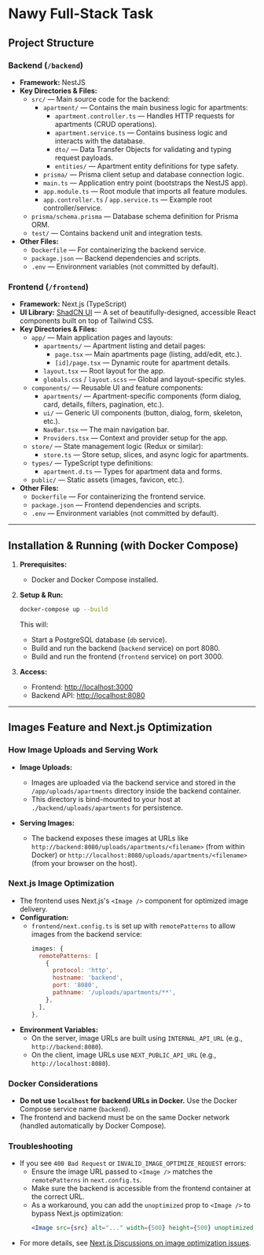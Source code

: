 # Nawy Full-Stack Task

## Project Structure

### Backend (`/backend`)
- **Framework:** NestJS
- **Key Directories & Files:**
  - `src/` — Main source code for the backend:
    - `apartment/` — Contains the main business logic for apartments:
      - `apartment.controller.ts` — Handles HTTP requests for apartments (CRUD operations).
      - `apartment.service.ts` — Contains business logic and interacts with the database.
      - `dto/` — Data Transfer Objects for validating and typing request payloads.
      - `entities/` — Apartment entity definitions for type safety.
    - `prisma/` — Prisma client setup and database connection logic.
    - `main.ts` — Application entry point (bootstraps the NestJS app).
    - `app.module.ts` — Root module that imports all feature modules.
    - `app.controller.ts` / `app.service.ts` — Example root controller/service.
  - `prisma/schema.prisma` — Database schema definition for Prisma ORM.
  - `test/` — Contains backend unit and integration tests.
- **Other Files:**
  - `Dockerfile` — For containerizing the backend service.
  - `package.json` — Backend dependencies and scripts.
  - `.env` — Environment variables (not committed by default).

### Frontend (`/frontend`)
- **Framework:** Next.js (TypeScript)
- **UI Library:** [ShadCN UI](https://ui.shadcn.com/) — A set of beautifully-designed, accessible React components built on top of Tailwind CSS.
- **Key Directories & Files:**
  - `app/` — Main application pages and layouts:
    - `apartments/` — Apartment listing and detail pages:
      - `page.tsx` — Main apartments page (listing, add/edit, etc.).
      - `[id]/page.tsx` — Dynamic route for apartment details.
    - `layout.tsx` — Root layout for the app.
    - `globals.css` / `layout.scss` — Global and layout-specific styles.
  - `components/` — Reusable UI and feature components:
    - `apartments/` — Apartment-specific components (form dialog, card, details, filters, pagination, etc.).
    - `ui/` — Generic UI components (button, dialog, form, skeleton, etc.).
    - `NavBar.tsx` — The main navigation bar.
    - `Providers.tsx` — Context and provider setup for the app.
  - `store/` — State management logic (Redux or similar):
    - `store.ts` — Store setup, slices, and async logic for apartments.
  - `types/` — TypeScript type definitions:
    - `apartment.d.ts` — Types for apartment data and forms.
  - `public/` — Static assets (images, favicon, etc.).
- **Other Files:**
  - `Dockerfile` — For containerizing the frontend service.
  - `package.json` — Frontend dependencies and scripts.
  - `.env` — Environment variables (not committed by default).

---

## Installation & Running (with Docker Compose)

1. **Prerequisites:**  
   - Docker and Docker Compose installed.

2. **Setup & Run:**
   ```sh
   docker-compose up --build
   ```
   This will:
   - Start a PostgreSQL database (`db` service).
   - Build and run the backend (`backend` service) on port 8080.
   - Build and run the frontend (`frontend` service) on port 3000.

3. **Access:**
   - Frontend: [http://localhost:3000](http://localhost:3000)
   - Backend API: [http://localhost:8080](http://localhost:8080)

---

## Images Feature and Next.js Optimization

### How Image Uploads and Serving Work

- **Image Uploads:**
  - Images are uploaded via the backend service and stored in the `/app/uploads/apartments` directory inside the backend container.
  - This directory is bind-mounted to your host at `./backend/uploads/apartments` for persistence.

- **Serving Images:**
  - The backend exposes these images at URLs like `http://backend:8080/uploads/apartments/<filename>` (from within Docker) or `http://localhost:8080/uploads/apartments/<filename>` (from your browser on the host).

### Next.js Image Optimization

- The frontend uses Next.js's `<Image />` component for optimized image delivery.
- **Configuration:**
  - `frontend/next.config.ts` is set up with `remotePatterns` to allow images from the backend service:
    ```js
    images: {
      remotePatterns: [
        {
          protocol: 'http',
          hostname: 'backend',
          port: '8080',
          pathname: '/uploads/apartments/**',
        },
      ],
    },
    ```
- **Environment Variables:**
  - On the server, image URLs are built using `INTERNAL_API_URL` (e.g., `http://backend:8080`).
  - On the client, image URLs use `NEXT_PUBLIC_API_URL` (e.g., `http://localhost:8080`).

### Docker Considerations

- **Do not use `localhost` for backend URLs in Docker.** Use the Docker Compose service name (`backend`).
- The frontend and backend must be on the same Docker network (handled automatically by Docker Compose).

### Troubleshooting

- If you see `400 Bad Request` or `INVALID_IMAGE_OPTIMIZE_REQUEST` errors:
  - Ensure the image URL passed to `<Image />` matches the `remotePatterns` in `next.config.ts`.
  - Make sure the backend is accessible from the frontend container at the correct URL.
  - As a workaround, you can add the `unoptimized` prop to `<Image />` to bypass Next.js optimization:
    ```jsx
    <Image src={src} alt="..." width={500} height={500} unoptimized />
    ```
- For more details, see [Next.js Discussions on image optimization issues](https://github.com/vercel/next.js/discussions/20138).
